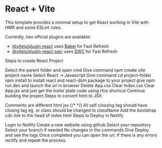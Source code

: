 # React + Vite

This template provides a minimal setup to get React working in Vite with HMR and some ESLint rules.

Currently, two official plugins are available:

- [@vitejs/plugin-react](https://github.com/vitejs/vite-plugin-react/blob/main/packages/plugin-react/README.md) uses [Babel](https://babeljs.io/) for Fast Refresh
- [@vitejs/plugin-react-swc](https://github.com/vitejs/vite-plugin-react-swc) uses [SWC](https://swc.rs/) for Fast Refresh

Steps to create React Project

Select the parent folder and open cmd
Give command npm create vite project-name
Select React -> Javascript
Give command cd project-folder
npm install to install react and react-dom package to your project
give npm run dev and launch the url in browser
Delete App.css
Clear Index.css
Clear App.jsx and just get the boiler plate code using rfce shortcut
Continue building the project
Steps to convert html to JSX

Comments are different html jsx {/* */}
All self clossing tag should have closing tag eg.  or 
class should be changed to className
Add the bootstrap cdn link to the head of index.html
Steps to Deploy in Netlify

Login to Netlify
Create a new website using github
Select your repository
Select your branch if needed
No changes in the commands
Give Deploy and see the logs
Once completed you can open the url.
If there is any errors rectify and repeat the process.